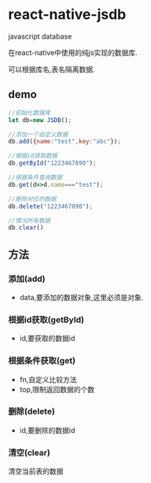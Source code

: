 # react-native-jsdb
javascript database

在react-native中使用的纯js实现的数据库.

可以根据库名,表名隔离数据.

## demo

```javascript
//初始化数据库
let db=new JSDB();

//添加一个自定义数据
db.add({name:"test",key:"abc"});

//根据id获取数据
db.getById("1223467890");

//根据条件查询数据
db.get(d=>d.name==="test");

//删除对应的数据
db.delete("1223467890");

//情况所有数据
db.clear()
```

## 方法

### 添加(add)

- data,要添加的数据对象,这里必须是对象.

### 根据id获取(getById)

- id,要获取的数据id

### 根据条件获取(get)

- fn,自定义比较方法
- top,限制返回数据的个数

### 删除(delete)

- id,要删除的数据id

### 清空(clear)

清空当前表的数据